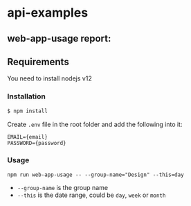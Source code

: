 # api-examples

## web-app-usage report:

## Requirements

You need to install nodejs v12

### Installation
```bash
$ npm install
```
Create `.env` file in the root folder and add the following into it:
```
EMAIL={email}
PASSWORD={password}
```

### Usage
`npm run web-app-usage -- --group-name="Design" --this=day`
* `--group-name` is the group name
* `--this` is the date range, could be `day`, `week` or `month`